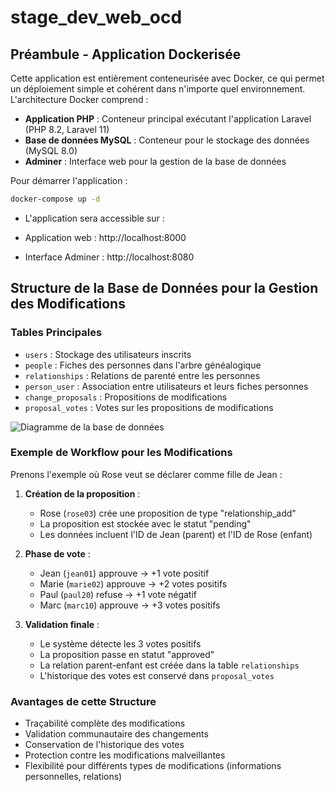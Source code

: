 # stage_dev_web_ocd

## Préambule - Application Dockerisée

Cette application est entièrement conteneurisée avec Docker, ce qui permet un déploiement simple et cohérent dans n'importe quel environnement. L'architecture Docker comprend :

- **Application PHP** : Conteneur principal exécutant l'application Laravel (PHP 8.2, Laravel 11)
- **Base de données MySQL** : Conteneur pour le stockage des données (MySQL 8.0) 
- **Adminer** : Interface web pour la gestion de la base de données

Pour démarrer l'application :

```bash
docker-compose up -d
```

- L'application sera accessible sur :

- Application web : http://localhost:8000
- Interface Adminer : http://localhost:8080

## Structure de la Base de Données pour la Gestion des Modifications

### Tables Principales
- `users` : Stockage des utilisateurs inscrits
- `people` : Fiches des personnes dans l'arbre généalogique
- `relationships` : Relations de parenté entre les personnes
- `person_user` : Association entre utilisateurs et leurs fiches personnes
- `change_proposals` : Propositions de modifications
- `proposal_votes` : Votes sur les propositions de modifications

![Diagramme de la base de données](/docs/images/diagram.png)


### Exemple de Workflow pour les Modifications

Prenons l'exemple où Rose veut se déclarer comme fille de Jean :

1. **Création de la proposition** :
   - Rose (`rose03`) crée une proposition de type "relationship_add"
   - La proposition est stockée avec le statut "pending"
   - Les données incluent l'ID de Jean (parent) et l'ID de Rose (enfant)

2. **Phase de vote** :
   - Jean (`jean01`) approuve → +1 vote positif
   - Marie (`marie02`) approuve → +2 votes positifs
   - Paul (`paul20`) refuse → +1 vote négatif
   - Marc (`marc10`) approuve → +3 votes positifs

3. **Validation finale** :
   - Le système détecte les 3 votes positifs
   - La proposition passe en statut "approved"
   - La relation parent-enfant est créée dans la table `relationships`
   - L'historique des votes est conservé dans `proposal_votes`

### Avantages de cette Structure
- Traçabilité complète des modifications
- Validation communautaire des changements
- Conservation de l'historique des votes
- Protection contre les modifications malveillantes
- Flexibilité pour différents types de modifications (informations personnelles, relations)